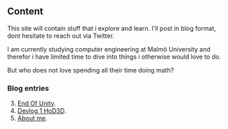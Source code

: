 ## Content

This site will contain stuff that i explore and learn. I'll post in blog format, dont hesitate to reach out via Twitter.

I am currently studying computer engineering at Malmö University and therefor i have limited time to dive into things i otherwise would love to do.

But who does not love spending all their time doing math?


### Blog entries

3. [End Of Unity](./EndOfUnity.html).
2. [Devlog 1 HoD3D](./HoD3D.html).
1. [About me](./aboutme.html).


